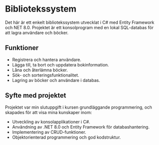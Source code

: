# Bibliotekssystem

Det här är ett enkelt bibliotekssystem utvecklat i C# med Entity Framework och NET 8.0.
Projektet är ett konsolprogram med en lokal SQL-databas för att lagra användare och böcker.

## Funktioner
- Registrera och hantera användare.
- Lägga till, ta bort och uppdatera bokinformation.
- Låna och återlämna böcker.
- Sök- och sorteringsfunktionalitet.
- Lagring av böcker och användare i databas.

## Syfte med projektet
Projektet var min slutuppgift i kursen grundläggande programmering, och skapades för att visa mina kunskaper inom:
- Utveckling av konsolapplikationer i C#.
- Användning av .NET 8.0 och Entity Framework för databashantering.
- Implementering av CRUD-funktioner.
- Objektorienterad programmering och god kodstruktur.
